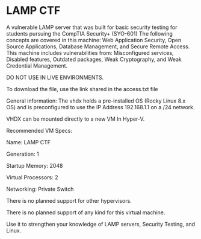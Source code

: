 # LAMP CTF
A vulnerable LAMP server that was built for basic security testing for students pursuing the CompTIA Security+ (SYO-601)
The following concepts are covered in this machine: Web Application Security, Open Source Applications, Database Management, and Secure Remote Access. This machine includes vulnerabilities from: Misconfigured services, Disabled features, Outdated packages, Weak Cryptography, and Weak Credential Management.

DO NOT USE IN LIVE ENVIRONMENTS.

To download the file, use the link shared in the access.txt file

General information: The vhdx holds a pre-installed OS (Rocky Linux 8.x OS) and is preconfigured to use the IP Address 192.168.1.1 on a /24 network.

VHDX can be mounted directly to a new VM In Hyper-V.



Recommended VM Specs:

Name: LAMP CTF

Generation: 1

Startup Memory: 2048

Virtual Processors: 2

Networking: Private Switch




There is no planned support for other hypervisors.

There is no planned support of any kind for this virtual machine.

Use it to strengthen your knowledge of LAMP servers, Security Testing, and Linux.
